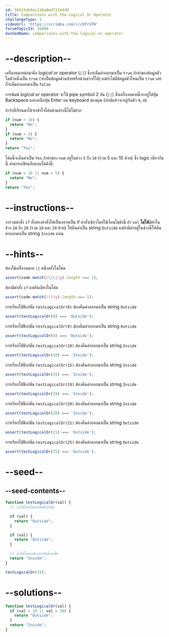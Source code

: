 ```yaml
---
id: 56533eb9ac21ba0edf2244d9
title: Comparisons with the Logical Or Operator
challengeType: 1
videoUrl: 'https://scrimba.com/c/cEPrGTN'
forumTopicId: 16800
dashedName: comparisons-with-the-logical-or-operator
---
```


# --description--
เครื่องหมายต่อมาคือ <dfn>logical or</dfn> operator (`||`) ซึ่งจะคืนค่าออกมาเป็น `true` ถ้าค่าของข้อมูลตัวใดตัวหนึ่งเป็น `true` (จะเป็นข้อมูลด้านซ้ายหรือด้านขวาก็ได้) แต่ถ้าไม่มีข้อมูลตัวไหนเป็น `true` เลย ก็จะคืนค่าออกมาเป็น `false` 

การพิมพ์ <dfn>logical or</dfn> operator จะใช้ pipe symbol 2 อัน (`||`) ซึ่งเครื่องหมายนี้จะอยู่ใต้ปุ่ม Backspace และเหนือปุ่ม Enter บน keyboard ของคุณ (ปกติแล้วจะอยู่กับตัว ฃ, ฅ)

ถ้าจำที่เรียนมาได้จะเข้าใจโค้ดด้านล่างนี้ได้ไม่ยาก

```js
if (num > 10) {
  return "No";
}
if (num < 5) {
  return "No";
}
return "Yes";
```

โค้ดนี้จะคืนค่าเป็น `Yes` ถ้าค่าของ `num` อยู่ในช่วง `5` ถึง `10` (รวม 5 และ 10 ด้วย)
ซึ่ง logic เดียวกันนี้ สามารถเขียนอีกแบบได้ดังนี้:

```js
if (num > 10 || num < 5) {
  return "No";
}
return "Yes";
```

# --instructions--

จงรวมคำสั่ง `if` ทั้งสองคำสั่งให้เป็นกลายเป็น if คำสั่งเดียวโดยใช้เงื่อนไขดังนี้
ถ้า `val` **ไม่ได้**มีค่าในช่วง `10` ถึง `20` (รวม `10` และ `20` ด้วย) ให้คืนค่าเป็น string `Outside`  แต่ถ้ามีค่าอยู่ในช่วงนี้ให้คืนค่าออกมาเป็น string `Inside` แทน

# --hints--

ต้องใช้เครื่องหมาย `||` หนึ่งครั้งในโค้ด

```js
assert(code.match(/\|\|/g).length === 1);
```

ต้องมีคำสั่ง `if` แค่อันเดียวในโค้ด

```js
assert(code.match(/if/g).length === 1);
```

การเรียกใช้ฟังก์ชัน `testLogicalOr(0)` ต้องคืนค่าออกมาเป็น string `Outside`

```js
assert(testLogicalOr(0) === 'Outside');
```

การเรียกใช้ฟังก์ชัน `testLogicalOr(9)` ต้องคืนค่าออกมาเป็น string `Outside`

```js
assert(testLogicalOr(9) === 'Outside');
```

การเรียกใช้ฟังก์ชัน `testLogicalOr(10)` ต้องคืนค่าออกมาเป็น string `Inside`

```js
assert(testLogicalOr(10) === 'Inside');
```

การเรียกใช้ฟังก์ชัน `testLogicalOr(15)` ต้องคืนค่าออกมาเป็น string `Inside`

```js
assert(testLogicalOr(15) === 'Inside');
```

การเรียกใช้ฟังก์ชัน `testLogicalOr(19)` ต้องคืนค่าออกมาเป็น string `Inside`

```js
assert(testLogicalOr(19) === 'Inside');
```

การเรียกใช้ฟังก์ชัน `testLogicalOr(20)` ต้องคืนค่าออกมาเป็น string `Inside`

```js
assert(testLogicalOr(20) === 'Inside');
```

การเรียกใช้ฟังก์ชัน `testLogicalOr(21)` ต้องคืนค่าออกมาเป็น string `Outside`

```js
assert(testLogicalOr(21) === 'Outside');
```

การเรียกใช้ฟังก์ชัน `testLogicalOr(25)` ต้องคืนค่าออกมาเป็น string `Outside`

```js
assert(testLogicalOr(25) === 'Outside');
```

# --seed--

## --seed-contents--

```js
function testLogicalOr(val) {
  // แก้ไขโค้ดใต้บรรทัดนี้เท่านั้น

  if (val) {
    return "Outside";
  }

  if (val) {
    return "Outside";
  }

  // แก้ไขโค้ดเหนือบรรทัดนี้เท่านั้น
  return "Inside";
}

testLogicalOr(15);
```

# --solutions--

```js
function testLogicalOr(val) {
  if (val < 10 || val > 20) {
    return "Outside";
  }
  return "Inside";
}
```
